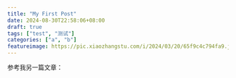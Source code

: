 ```yaml
---
title: "My First Post"
date: 2024-08-30T22:58:06+08:00
draft: true
tags: ["test", "测试"]
categories: ["a", "b"]
featureimage: https://pic.xiaozhangstu.com/i/2024/03/20/65f9c4c794fa9.jpg
---
```


 参考我另一篇文章：




